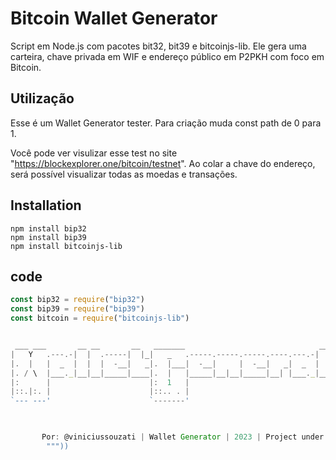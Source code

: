 # Bitcoin Wallet Generator
 Script em Node.js com pacotes bit32, bit39 e bitcoinjs-lib. Ele gera uma carteira, chave privada em WIF e endereço público em P2PKH com foco em Bitcoin.


## Utilização
Esse é um Wallet Generator tester. Para criação muda const path de 0 para 1.

Você pode ver visulizar esse test no site "https://blockexplorer.one/bitcoin/testnet". 
Ao colar a chave do endereço, será possível visualizar todas as moedas e transações. 


## Installation



```
npm install bip32
npm install bip39
npm install bitcoinjs-lib
```

## code 

```node.js
const bip32 = require("bip32")
const bip39 = require("bip39")
const bitcoin = require("bitcoinjs-lib")


 ___ ___       __ __       __   _______                              __              
|   Y   .---.-|  |  .-----|  |_|   _   .-----.-----.-----.----.---.-|  |_.-----.----.
|.  |   |  _  |  |  |  -__|   _|.  |___|  -__|     |  -__|   _|  _  |   _|  _  |   _|
|. / \  |___._|__|__|_____|____|.  |   |_____|__|__|_____|__| |___._|____|_____|__|  
|:      |                      |:  1   |                                             
|::.|:. |                      |::.. . |                                             
`--- ---'                      `-------'                                             
                                                                                     


       Por: @viniciussouzati | Wallet Generator | 2023 | Project under development
        """))


